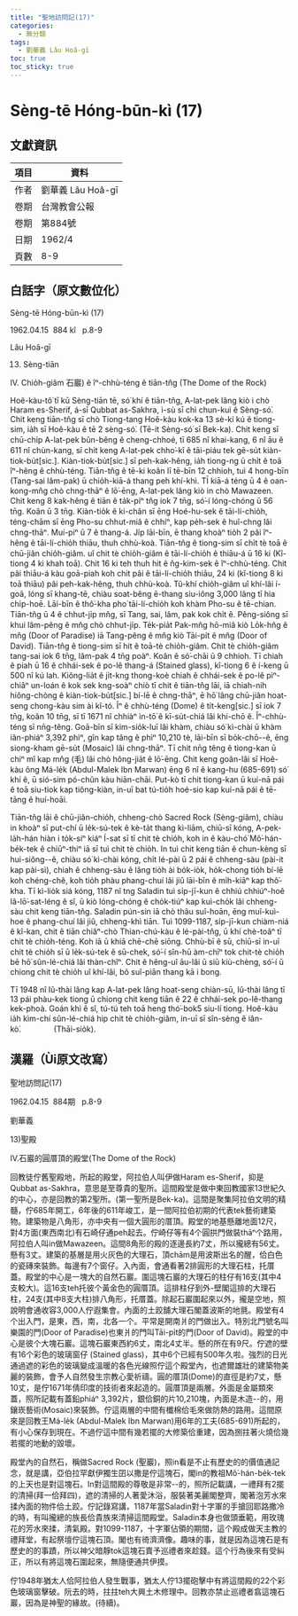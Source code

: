 ```yaml
---
title: "聖地訪問記(17)"
categories:
  - 無分類
tags:
  - 劉華義 Lâu Hoâ-gī
toc: true
toc_sticky: true
---
```


# Sèng-tē Hóng-būn-kì (17)

## 文獻資訊

| 項目 | 資料 |
|---|---|
| 作者 | 劉華義 Lâu Hoâ-gī |
| 卷期 | 台灣教會公報 |
| 卷期 | 第884號 |
| 日期 | 1962/4 |
| 頁數 | 8-9 |

## 白話字（原文數位化）

Sèng-tē Hóng-būn-kì (17)

1962.04.15  884 kî   p.8-9

Lâu Hoâ-gī

13) Sèng-tiān

IV. Chio̍h-giâm 石巖) ê îⁿ-chhù-téng ê tiān-tn̂g (The Dome of the Rock)

Hoê-kàu-tô͘ tī kū Sèng-tiān tē, só͘ khí ê tiān-tn̂g, A-lat-pek lâng kiò i chò Haram es-Sherif, á-sī Qubbat as-Sakhra, ì-sù sī chì chun-kuì ê Sèng-só͘. Chit keng tiān-tn̂g sī chò Tiong-tang Hoê-kàu kok-ka 13 sè-kí kú ê tiong-sim, ia̍h sī Hoê-kàu ê tē 2 sèng-só͘. (Tē-it Sèng-só͘ sī Bek-ka). Chit keng sī chū-chi̍p A-lat-pek bûn-bêng ê cheng-chhoé, tī 685 nî khai-kang, 6 nî āu ê 611 nî chùn-kang, sī chi̍t keng A-lat-pek chho͘-kî ê tāi-piáu tek gē-su̍t kiàn-tiok-bu̍t[sic.]. Kiàn-tiok-bu̍t[sic.] sī peh-kak-hêng, ia̍h tiong-ng ū chi̍t ê toā îⁿ-hêng ê chhù-téng. Tiān-tn̂g ê tē-ki koân lī tē-bīn 12 chhioh, tuì 4 hong-bīn (Tang-sai lâm-pak) ū chio̍h-kiā-á thang peh khí-khì. TĪ kiā-á téng ū 4 ê oan-kong-mn̂g chò chng-thāⁿ ê lō͘-ēng, A-lat-pek lâng kiò in chò Mawazeen. Chit keng 8 kak-hêng ê tiān ê ta̍k-piⁿ tn̂g iok 7 tn̄g, só͘-í lóng-chóng ū 56 tn̄g. Koân ū 3 tn̄g. Kiàn-tio̍k ê ki-chân sī ēng Hoé-hu-sek ê tāi-lí-chio̍h, téng-chām sī ēng Pho-su chhut-miâ ê chhíⁿ, kap pe̍h-sek ê huî-chng lâi chng-thāⁿ. Muí-piⁿ ū 7 ê thang-á. Ji̍p lāi-bīn, ē thang khoàⁿ tio̍h 2 pâi îⁿ-hêng ê tāi-lí-chio̍h thiāu, thuh chhù-koà. Tiān-tn̂g ê tiong-sim sī chi̍t tè toā ê chū-jiân chio̍h-giâm. uî chit tè chio̍h-giâm ê tāi-lí-chio̍h ê thiāu-á ū 16 ki (Kî-tiong 4 ki khah toā). Chit 16 ki teh thuh hit ê n̂g-kim-sek ê îⁿ-chhù-téng. Chit pâi thiāu-á kàu goā-piah koh chit pâi ê tāi-lí-chio̍h thiāu, 24 ki (kî-tiong 8 ki toā thiāu) pâi peh-kak-hêng, thuh chhù-koà. Tû-khí chio̍h-giâm uî khí-lâi í-goā, lóng sī khang-tē, chiàu soat-bêng ē-thang siu-iông 3,000 lâng tī hia chi̍p-hoē. Lāi-bīn ê thô͘-kha pho͘ tāi-lí-chio̍h koh khàm Pho-su ê tē-chian. Tiān-tn̂g ū 4 ê chhut-ji̍p mn̂g, sī Tang, sai, lâm, pak kok chi̍t ê. Pêng-siông sī khui lâm-pêng ê mn̂g chò chhut-ji̍p. Te̍k-pia̍t Pak-mn̂g hō-miâ kiò Lo̍k-hn̂g ê mn̂g (Door of Paradise) iā Tang-pêng ê mn̂g kiò Tāi-pi̍t ê mn̂g (Door of David). Tiān-tn̂g ê tiong-sim sī hit ê toā-tè chio̍h-giâm. Chit tè chio̍h-giâm tang-sai iok 6 tn̄g, lâm-pak 4 tn̄g poàⁿ. Koân ê só͘-chāi ū 9 chhioh. Tī chiah ê piah ū 16 ê chhái-sek ê po-lê thang-á (Stained glass), kî-tiong 6 ê í-keng ū 500 nî kú lah. Kiông-lia̍t ê ji̍t-kng thong-koè chiah ê chhái-sek ê po-lê pìⁿ-chiâⁿ un-loán ê kok sek kng-soàⁿ chiò tī chit ê tiān-tn̂g lāi, iā chiah-nih hiông-chòng ê kiàn-tiok-bu̍t[sic.] bí-lē ê chng-thāⁿ, ē hō͘ lâng chū-jiân hoat-seng chong-kàu sim ài kî-tó. Îⁿ ê chhù-téng (Dome) ê ti̍t-keng[sic.] sī iok 7 tn̄g, koân 10 tn̄g, sī tī 1671 nî chhiàⁿ ìn-tō͘ ê kī-su̍t-chiá lâi khí-chō ê. Îⁿ-chhù-téng sī nn̄g-têng. Goā-bīn sī kim-sio̍k-luī lâi khàm, chiàu só͘ kì-chài ū khàm iân-phiáⁿ 3,392 phìⁿ, gîn kap tâng ê phìⁿ 10,210 tè, lāi-bīn sī bo̍k-chō--ê, ēng siong-kham gē-su̍t (Mosaic) lâi chng-thāⁿ. Tī chit nn̄g têng ê tiong-kan ū chiⁿ mî kap mn̂g (毛) lâi chò hông-jia̍t ê lō͘-ēng. Chit keng goân-lâi sī Hoê-kàu ông Má-le̍k (Abdul-Malek Ibn Marwan) ēng 6 nî ê kang-hu (685-691) só͘ khí ê, ū sió-sim pó-chûn kàu hiān-chāi. Put-kò tī chit tiong-kan ū kuí-nā pái ê toā siu-tiok kap tiông-kiàn, in-uī bat tú-tio̍h hoé-sio kap kuí-nā pái ê tē-tāng ê huí-hoāi.

Tiān-tn̂g lāi ê chū-jiân-chio̍h, chheng-chò Sacred Rock (Sèng-giâm), chiàu in khoàⁿ sī put-chí ū le̍k-sú-tek ê kè-ta̍t thang kì-liām, chiū-sī kóng, A-pek-la̍h-hán hiàn i to̍k-siⁿ kiáⁿ Í-sat sī tī chit tè chio̍h, koh in ê kàu-chó͘ Mô͘-hán-be̍k-tek ê chiūⁿ-thiⁿ iā sī tuì chit tè chio̍h. In tuì chit keng tiān ê chun-kèng sī hui-siông--ê, chiàu só͘ kì-chài kóng, chi̍t lé-pài ū 2 pái ê chheng-sàu (pài-it kap pài-sì), chiah ê chheng-sàu ê lâng tio̍h ài bo̍k-io̍k, ho̍k-chong tio̍h bí-lē koh chéng-chê, koh tio̍h phàu phang-chuí lâi jiû lāi-bīn ê mi̍h-kiāⁿ kap thô͘-kha. Tī kì-lio̍k siá kóng, 1187 nî tng Saladin tuì si̍p-jī-kun ê chhiú chhiúⁿ-hoê Iâ-lō͘-sat-léng ê sî, ū kiò lóng-chóng ê cho̍k-tiúⁿ kap kuì-cho̍k lâi chheng-sàu chit keng tiān-tn̂g. Saladin pún-sin iā chò thâu suî-hoān, ēng muî-kuì-hoe ê phang-chuí lâi jiû, chheng-khì tiān. Tuì 1099-1187, si̍p-jī-kun chiàm-niá ê kî-kan, chit ê tiān chiâⁿ-chò Thian-chú-kàu ê lé-pài-tn̂g, ū khí chè-toâⁿ tī chit tè chio̍h-téng. Koh iā ū khiā chē-chē siōng. Chhù-bī ê sū, chiū-sī in-uī chit tè chio̍h sī ū le̍k-sú-tek ê sū-chek, só͘-í sîn-hū àm-chīⁿ tok chit-tè chio̍h bē hō͘ sûn-lé-chiá lâi thàn-chîⁿ. Chit ê hêng-uî āu-lâi ū siū kiù-chèng, só͘-í ū chiong chit tè chio̍h uî khí-lâi, bô suî-piān thang kā i bong.

Tī 1948 nî Iû-thài lâng kap A-lat-pek lâng hoat-seng chiàn-sū, Iû-thài lâng tī 13 pái phàu-kek tiong ū chiong chit keng tiān ê 22 ê chhái-sek po-lê-thang kek-phoà. Goán khì ê sî, tú-tú teh toā heng thó͘-bok5 siu-lí tiong. Hoê-kàu ia̍h kìm-chí sûn-lé-chiá hip chit tè chio̍h-giâm, in-uī sī sîn-sèng ê iân-kò͘.               (Thāi-sio̍k).

## 漢羅（Ùi原文改寫）

聖地訪問記(17)

1962.04.15  884期   p.8-9

劉華義

13)聖殿

IV.石巖的圓厝頂的殿堂(The Dome of the Rock)

回教徒佇舊聖殿地，所起的殿堂，阿拉伯人叫伊做Haram es-Sherif，抑是Qubbat as-Sakhra，意思是至尊貴的聖所。這間殿堂是做中東回教國家13世紀久的中心，亦是回教的第2聖所。(第一聖所是Bek-ka)。這間是聚集阿拉伯文明的精髓，佇685年開工，6年後的611年峻工，是一間阿拉伯初期的代表tek藝術建築物。建築物是八角形，亦中央有一個大圓形的厝頂。殿堂的地基懸離地面12尺，對4方面(東西南北)有石崎仔通peh起去。佇崎仔等有4个圓拱門做裝thāⁿ个路用，阿拉伯人叫in做Mawazeen。這間8角形的殿的逐邊長約7丈，所以攏總有56丈。懸有3丈。建築的基層是用火灰色的大理石，頂chām是用波斯出名的醒，佮白色的瓷磚來裝飾。每邊有7个窗仔。入內面，會通看著2排圓形的大理石柱，托厝蓋。殿堂的中心是一塊大的自然石巖。圍這塊石巖的大理石的柱仔有16支(其中4支較大)。這16支teh托彼个黃金色的圓厝頂。這排柱仔到外-壁閣這排的大理石柱，24支(其中8支大柱)排八角形，托厝蓋。除起石巖圍起來以外，攏是空地，照說明會通收容3,000人佇遐集會。內面的土跤舖大理石閣蓋波斯的地氈。殿堂有4个出入門，是東，西，南，北各一个。平常是開南爿的門做出入。特別北門號名叫樂園的門(Door of Paradise)也東爿的門叫Tāi-pi̍t的門(Door of David)。殿堂的中心是彼个大塊石巖。這塊石巖東西約6丈，南北4丈半。懸的所在有9尺。佇遮的壁有16个彩色的玻璃窗仔 (Stained glass)，其中6个已經有500年久啦。強烈的日光通過遮的彩色的玻璃變成溫暖的各色光線照佇這个殿堂內，也遮爾雄壯的建築物美麗的裝飾，會予人自然發生宗教心愛祈禱。圓的厝頂(Dome)的直徑是約7丈，懸10丈，是佇1671年倩印度的技術者來起造的。圓厝頂是兩層。外面是金屬類來蓋，照所記載有蓋鉛phiáⁿ 3,392片，銀佮銅的片10,210塊，內面是木造--的，用鑲崁藝術(Mosaic)來裝飾。佇這兩層的中間有櫼棉佮毛來做防熱的路用。這間原來是回教王Má-le̍k (Abdul-Malek Ibn Marwan)用6年的工夫(685-691)所起的，有小心保存到現在。不過佇這中間有幾若擺的大修築佮重建，因為捌拄著火燒佮幾若擺的地動的毀壞。

殿堂內的自然石，稱做Sacred Rock (聖巖)，照in看是不止有歷史的的價值通記念，就是講，亞伯拉罕獻伊獨生囝以撒是佇這塊石，閣in的教祖Mô͘-hán-be̍k-tek的上天也是對這塊石。In對這間殿的尊敬是非常--的，照所記載講，一禮拜有2擺的清掃(拜一佮拜四)，遮的清掃的人著愛沐浴，服裝著美麗閣整齊，閣著泡芳水來揉內面的物件佮土跤。佇記錄寫講，1187年當Saladin對十字軍的手搶回耶路撒冷的時，有叫攏總的族長佮貴族來清掃這間殿堂。Saladin本身也做頭垂範，用玫瑰花的芳水來揉，清氣殿。對1099-1187，十字軍佔領的期間，這个殿成做天主教的禮拜堂，有起祭壇佇這塊石頂。閣也有徛濟濟像。趣味的事，就是因為這塊石是有歷史的的事蹟，所以神父暗靜tok這塊石賣予巡禮者來趁錢。這个行為後來有受糾正，所以有將這塊石圍起來，無隨便通共伊摸。

佇1948年猶太人佮阿拉伯人發生戰事，猶太人佇13擺砲擊中有將這間殿的22个彩色玻璃窗擊破。阮去的時，拄拄teh大興土木修理中。回教亦禁止巡禮者翕這塊石巖，因為是神聖的緣故。(待續)。
